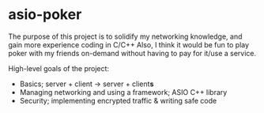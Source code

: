 # asio-poker

The purpose of this project is to solidify my networking knowledge, and gain more experience coding in C/C++
Also, I think it would be fun to play poker with my friends on-demand without having to pay for it/use a service. 

High-level goals of the project: 
- Basics; server + client -> server + client**s**
- Managing networking and using a framework; ASIO C++ library
- Security; implementing encrypted traffic & writing safe code
